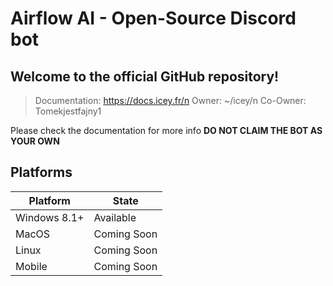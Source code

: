 # Airflow AI - Open-Source Discord bot
## Welcome to the official GitHub repository!

> Documentation: https://docs.icey.fr/n
> Owner: ~/icey/n
> Co-Owner: Tomekjestfajny1

Please check the documentation for more info
**DO NOT CLAIM THE BOT AS YOUR OWN**

## Platforms
| Platform | State |
| ----------- | ----------- |
| Windows 8.1+ | Available |
| MacOS | Coming Soon |
| Linux | Coming Soon |
| Mobile | Coming Soon |
